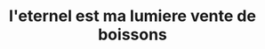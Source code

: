 ---
title: "l'eternel est ma lumiere vente de boissons"
url: /gonaives/leternel-est-ma-lumiere-vente-de-boissons/
shop: Getränke
---